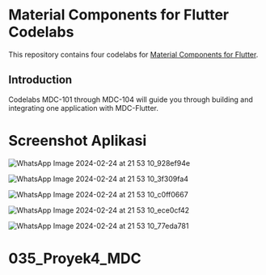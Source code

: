 # Material Components for Flutter Codelabs

This repository contains four codelabs for [Material Components for Flutter](https://github.com/material-components/material-components-flutter).

## Introduction

Codelabs MDC-101 through MDC-104 will guide you through building and integrating one application with MDC-Flutter.

# Screenshot Aplikasi
![WhatsApp Image 2024-02-24 at 21 53 10_928ef94e](https://github.com/adindaraisa/035_Proyek4_MDC/assets/117048747/e8c5defb-dedc-44f9-b14e-90f23618c4dd)

![WhatsApp Image 2024-02-24 at 21 53 10_3f309fa4](https://github.com/adindaraisa/035_Proyek4_MDC/assets/117048747/a9967e48-c165-42d3-9307-816cad9e3c22)

![WhatsApp Image 2024-02-24 at 21 53 10_c0ff0667](https://github.com/adindaraisa/035_Proyek4_MDC/assets/117048747/5475f1c9-ae26-4170-81b3-5896eb0c94bd)

![WhatsApp Image 2024-02-24 at 21 53 10_ece0cf42](https://github.com/adindaraisa/035_Proyek4_MDC/assets/117048747/6030d213-5718-4a3e-b879-a56a0c5e65ba)

![WhatsApp Image 2024-02-24 at 21 53 10_77eda781](https://github.com/adindaraisa/035_Proyek4_MDC/assets/117048747/5c8366cb-419d-4509-8c8c-983924e63b7c)



# 035_Proyek4_MDC

